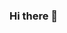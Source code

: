 ### Hi there 👋

<!--
**gusdn5656/gusdn5656** is a ✨ _special_ ✨ repository because its `README.md` (this file) appears on your GitHub profile.

Here are some ideas to get you started:

- 🔭 I’m currently working on ...
- 🌱 I’m currently learning ...
- 👯 I’m looking to collaborate on ...
- 🤔 I’m looking for help with ...
- 💬 Ask me about ...
- 📫 How to reach me: ...
- 😄 Pronouns: ...
- ⚡ Fun fact: ...
-->

<!-- 

![header](https://capsule-render.vercel.app/api?type=soft&color=auto&height=300&section=header&text=Hyeonwoo,Kim&fontSize=90)

| **Type1**     | **Type2**             | **Date**                       | **Contents**                                     | **Organization**                    |
|-----------|-------------------|----------------------------|----------------------------------------------|---------------------------------|
| **Education** | Master's Degree   | 2020.3 ~ 2022.2 (Expected) | Majoring in quantitative marketing           | KAIST College of Business (KCB) |
|           | Bachelor's Degree | 2014.3 ~ 2020.2            | Majoring in international trade and business | Kyunghee University             |
|           |                   |                            |                                              |                                 |

[![Anurag's GitHub stats](https://github-readme-stats.vercel.app/api?username=gusdn5656&count_private=true)](https://github.com/anuraghazra/github-readme-stats)

[![Top Langs](https://github-readme-stats.vercel.app/api/top-langs/?username=gusdn5656)](https://github.com/anuraghazra/github-readme-stats)

[![Hits](https://hits.seeyoufarm.com/api/count/incr/badge.svg?url=https%3A%2F%2Fgithub.com%2Fgusdn5656%2Fhit-counter&count_bg=%2379C83D&title_bg=%23555555&icon=&icon_color=%23E7E7E7&title=hits&edge_flat=false)](https://hits.seeyoufarm.com)

-->


